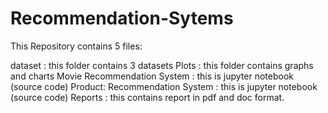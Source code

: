 # Recommendation-Sytems

This Repository contains 5 files:

dataset : this folder contains  3 datasets
Plots : this folder contains graphs and charts
Movie Recommendation System : this is jupyter notebook (source code)
Product: Recommendation System : this is jupyter notebook (source code)
Reports : this contains  report in pdf and doc format.
